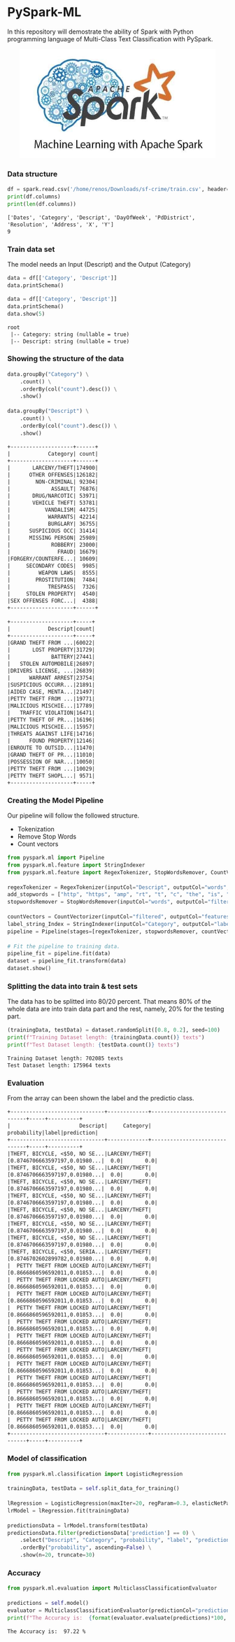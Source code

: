# PySpark-ML

In this repository will demostrate the ability of Spark with Python programming language of Multi-Class Text Classification with PySpark.

<p align="center"> 
<img src="https://github.com/BardisRenos/PySpark-ML/blob/main/apache-spark-machine-learning.jpg" width="450" height="250" style=centerme>
</p>




### Data structure 

```python
df = spark.read.csv('/home/renos/Downloads/sf-crime/train.csv', header=True, inferSchema=True)
print(df.columns)
print(len(df.columns))
```

```
['Dates', 'Category', 'Descript', 'DayOfWeek', 'PdDistrict', 'Resolution', 'Address', 'X', 'Y']
9
```


### Train data set

The model needs an Input (Descript) and the Output (Category)

```python
data = df[['Category', 'Descript']]
data.printSchema()
```

```python
data = df[['Category', 'Descript']]
data.printSchema()
data.show(5)
```

```
root
 |-- Category: string (nullable = true)
 |-- Descript: string (nullable = true)
```

### Showing the structure of the data

```python
data.groupBy("Category") \
    .count() \
    .orderBy(col("count").desc()) \
    .show()

data.groupBy("Descript") \
    .count() \
    .orderBy(col("count").desc()) \
    .show()
```

```
+--------------------+------+
|            Category| count|
+--------------------+------+
|       LARCENY/THEFT|174900|
|      OTHER OFFENSES|126182|
|        NON-CRIMINAL| 92304|
|             ASSAULT| 76876|
|       DRUG/NARCOTIC| 53971|
|       VEHICLE THEFT| 53781|
|           VANDALISM| 44725|
|            WARRANTS| 42214|
|            BURGLARY| 36755|
|      SUSPICIOUS OCC| 31414|
|      MISSING PERSON| 25989|
|             ROBBERY| 23000|
|               FRAUD| 16679|
|FORGERY/COUNTERFE...| 10609|
|     SECONDARY CODES|  9985|
|         WEAPON LAWS|  8555|
|        PROSTITUTION|  7484|
|            TRESPASS|  7326|
|     STOLEN PROPERTY|  4540|
|SEX OFFENSES FORC...|  4388|
+--------------------+------+

+--------------------+-----+
|            Descript|count|
+--------------------+-----+
|GRAND THEFT FROM ...|60022|
|       LOST PROPERTY|31729|
|             BATTERY|27441|
|   STOLEN AUTOMOBILE|26897|
|DRIVERS LICENSE, ...|26839|
|      WARRANT ARREST|23754|
|SUSPICIOUS OCCURR...|21891|
|AIDED CASE, MENTA...|21497|
|PETTY THEFT FROM ...|19771|
|MALICIOUS MISCHIE...|17789|
|   TRAFFIC VIOLATION|16471|
|PETTY THEFT OF PR...|16196|
|MALICIOUS MISCHIE...|15957|
|THREATS AGAINST LIFE|14716|
|      FOUND PROPERTY|12146|
|ENROUTE TO OUTSID...|11470|
|GRAND THEFT OF PR...|11010|
|POSSESSION OF NAR...|10050|
|PETTY THEFT FROM ...|10029|
|PETTY THEFT SHOPL...| 9571|
+--------------------+-----+
```

### Creating the Model Pipeline

Our pipeline will follow the followed structure.

* Tokenization
* Remove Stop Words
* Count vectors

```python
from pyspark.ml import Pipeline
from pyspark.ml.feature import StringIndexer
from pyspark.ml.feature import RegexTokenizer, StopWordsRemover, CountVectorizer

regexTokenizer = RegexTokenizer(inputCol="Descript", outputCol="words", pattern="\\W")
add_stopwords = ["http", "https", "amp", "rt", "t", "c", "the", "is", "a", "an", "and"]
stopwordsRemover = StopWordsRemover(inputCol="words", outputCol="filtered").setStopWords(add_stopwords)

countVectors = CountVectorizer(inputCol="filtered", outputCol="features", vocabSize=10000, minDF=5)
label_string_Index = StringIndexer(inputCol="Category", outputCol="label")
pipeline = Pipeline(stages=[regexTokenizer, stopwordsRemover, countVectors, label_string_Index])

# Fit the pipeline to training data.
pipeline_fit = pipeline.fit(data)
dataset = pipeline_fit.transform(data)
dataset.show()
```

### Splitting the data into train & test sets

The data has to be splitted into 80/20 percent. That means 80% of the whole data are into train data part and the rest, namely, 20% for the testing part.

```python
(trainingData, testData) = dataset.randomSplit([0.8, 0.2], seed=100)
print(f"Training Dataset length: {trainingData.count()} texts")
print(f"Test Dataset length: {testData.count()} texts")
```
```
Training Dataset length: 702085 texts
Test Dataset length: 175964 texts
```

### Evaluation

From the array can been shown the label and the predictio class. 

```
+------------------------------+-------------+------------------------------+-----+----------+
|                      Descript|     Category|                   probability|label|prediction|
+------------------------------+-------------+------------------------------+-----+----------+
|THEFT, BICYCLE, <$50, NO SE...|LARCENY/THEFT|[0.8746706663597197,0.01980...|  0.0|       0.0|
|THEFT, BICYCLE, <$50, NO SE...|LARCENY/THEFT|[0.8746706663597197,0.01980...|  0.0|       0.0|
|THEFT, BICYCLE, <$50, NO SE...|LARCENY/THEFT|[0.8746706663597197,0.01980...|  0.0|       0.0|
|THEFT, BICYCLE, <$50, NO SE...|LARCENY/THEFT|[0.8746706663597197,0.01980...|  0.0|       0.0|
|THEFT, BICYCLE, <$50, NO SE...|LARCENY/THEFT|[0.8746706663597197,0.01980...|  0.0|       0.0|
|THEFT, BICYCLE, <$50, NO SE...|LARCENY/THEFT|[0.8746706663597197,0.01980...|  0.0|       0.0|
|THEFT, BICYCLE, <$50, NO SE...|LARCENY/THEFT|[0.8746706663597197,0.01980...|  0.0|       0.0|
|THEFT, BICYCLE, <$50, SERIA...|LARCENY/THEFT|[0.8746702602899782,0.01980...|  0.0|       0.0|
|  PETTY THEFT FROM LOCKED AUTO|LARCENY/THEFT|[0.8666860596592011,0.01853...|  0.0|       0.0|
|  PETTY THEFT FROM LOCKED AUTO|LARCENY/THEFT|[0.8666860596592011,0.01853...|  0.0|       0.0|
|  PETTY THEFT FROM LOCKED AUTO|LARCENY/THEFT|[0.8666860596592011,0.01853...|  0.0|       0.0|
|  PETTY THEFT FROM LOCKED AUTO|LARCENY/THEFT|[0.8666860596592011,0.01853...|  0.0|       0.0|
|  PETTY THEFT FROM LOCKED AUTO|LARCENY/THEFT|[0.8666860596592011,0.01853...|  0.0|       0.0|
|  PETTY THEFT FROM LOCKED AUTO|LARCENY/THEFT|[0.8666860596592011,0.01853...|  0.0|       0.0|
|  PETTY THEFT FROM LOCKED AUTO|LARCENY/THEFT|[0.8666860596592011,0.01853...|  0.0|       0.0|
|  PETTY THEFT FROM LOCKED AUTO|LARCENY/THEFT|[0.8666860596592011,0.01853...|  0.0|       0.0|
|  PETTY THEFT FROM LOCKED AUTO|LARCENY/THEFT|[0.8666860596592011,0.01853...|  0.0|       0.0|
|  PETTY THEFT FROM LOCKED AUTO|LARCENY/THEFT|[0.8666860596592011,0.01853...|  0.0|       0.0|
|  PETTY THEFT FROM LOCKED AUTO|LARCENY/THEFT|[0.8666860596592011,0.01853...|  0.0|       0.0|
|  PETTY THEFT FROM LOCKED AUTO|LARCENY/THEFT|[0.8666860596592011,0.01853...|  0.0|       0.0|
+------------------------------+-------------+------------------------------+-----+----------+

```

### Model of classification 

```python
from pyspark.ml.classification import LogisticRegression

trainingData, testData = self.split_data_for_training()

lRegression = LogisticRegression(maxIter=20, regParam=0.3, elasticNetParam=0)
lrModel = lRegression.fit(trainingData)

predictionsData = lrModel.transform(testData)
predictionsData.filter(predictionsData['prediction'] == 0) \
    .select("Descript", "Category", "probability", "label", "prediction") \
    .orderBy("probability", ascending=False) \
    .show(n=20, truncate=30)
```

### Accuracy 

```python
from pyspark.ml.evaluation import MulticlassClassificationEvaluator

predictions = self.model()
evaluator = MulticlassClassificationEvaluator(predictionCol="prediction")
print(f"The Accuracy is:  {format(evaluator.evaluate(predictions)*100, '.2f')} %")
```
```
The Accuracy is:  97.22 %
```

